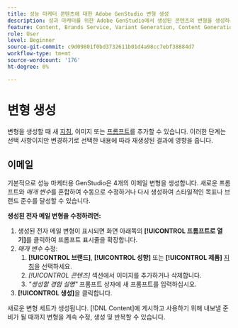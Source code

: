 ```yaml
---
title: 성능 마케터 콘텐츠에 대한 Adobe GenStudio 변형 생성
description: 성과 마케터를 위한 Adobe GenStudio에서 생성된 콘텐츠의 변형을 생성하는 방법에 대해 알아봅니다.
feature: Content, Brands Service, Variant Generation, Content Generation
role: User
level: Beginner
source-git-commit: c9d09801f0bd3732611b01d4a98cc7ebf38884d7
workflow-type: tm+mt
source-wordcount: '176'
ht-degree: 0%

---
```



# 변형 생성

변형을 생성할 때 새 [지침](/help/user-guide/guidelines/overview.md), 이미지 또는 [프롬프트](/help/user-guide/effective-prompts.md)를 추가할 수 있습니다. 이러한 단계는 선택 사항이지만 변경하기로 선택한 내용에 따라 재생성된 결과에 영향을 줍니다.

## 이메일

기본적으로 성능 마케터용 GenStudio은 4개의 이메일 변형을 생성합니다. 새로운 프롬프트와 _매개 변수_&#x200B;를 혼합하여 수동으로 수정하거나 다시 생성하여 스타일적인 목표나 브랜드 준수를 달성할 수 있습니다.

**생성된 전자 메일 변형을 수정하려면:**

1. 생성된 전자 메일 변형이 표시되면 화면 아래쪽의 **[!UICONTROL 프롬프트로 열기]**&#x200B;를 클릭하여 프롬프트 표시줄을 확장합니다.
1. _매개 변수_ 수정:
   1. **[!UICONTROL 브랜드]**, **[!UICONTROL 성향]** 또는 **[!UICONTROL 제품]** [지침](/help/user-guide/guidelines/overview.md)을 선택하세요.
   1. _[!UICONTROL 콘텐츠]_ 섹션에서 이미지를 추가하거나 삭제합니다.
   1. _&quot;생성할 경험 설명&quot;_ 프롬프트 상자에 새 프롬프트를 입력하십시오.
1. **[!UICONTROL 생성]**&#x200B;을 클릭합니다.

새로운 변형 세트가 생성됩니다. [!DNL Content]에 게시하고 사용하기 위해 내보낼 준비가 될 때까지 변형을 계속 수정, 생성 및 반복할 수 있습니다.
